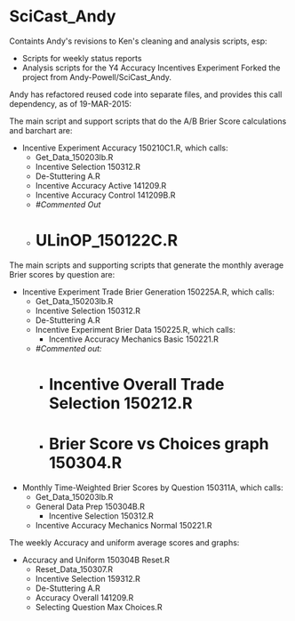 # SciCast_Andy
Containts Andy's revisions to Ken's cleaning and analysis scripts, esp:
 * Scripts for weekly status reports
 * Analysis scripts for the Y4 Accuracy Incentives Experiment 
Forked the project from Andy-Powell/SciCast_Andy. 

Andy has refactored reused code into separate files, and provides this call
dependency, as of 19-MAR-2015:

The main script and support scripts that do the A/B Brier Score calculations and barchart are:
 * Incentive Experiment Accuracy 150210C1.R, which calls:
   * Get_Data_150203lb.R
   * Incentive Selection 150312.R
   * De-Stuttering A.R
   * Incentive Accuracy Active 141209.R
   * Incentive Accuracy Control 141209B.R
   * _#Commented Out_
    * # ULinOP_150122C.R

The main scripts and supporting scripts that generate the monthly average Brier scores by question are:
 * Incentive Experiment Trade Brier Generation 150225A.R, which calls:
    * Get_Data_150203lb.R
    * Incentive Selection 150312.R
    * De-Stuttering A.R
    * Incentive Experiment Brier Data 150225.R, which calls:
      * Incentive Accuracy Mechanics Basic 150221.R
    * _#Commented out:_
      * # Incentive Overall Trade Selection 150212.R 
      * # Brier Score vs Choices graph 150304.R
 * Monthly Time-Weighted Brier Scores by Question 150311A, which calls:
    * Get_Data_150203lb.R
    * General Data Prep 150304B.R
      * Incentive Selection 150312.R
    * Incentive Accuracy Mechanics Normal 150221.R

The weekly Accuracy and uniform average scores and graphs:
  * Accuracy and Uniform 150304B  Reset.R
    * Reset_Data_150307.R
    * Incentive Selection 159312.R
    * De-Stuttering A.R
    * Accuracy Overall 141209.R
    * Selecting Question Max Choices.R
